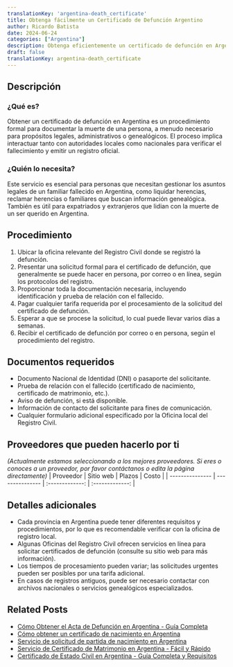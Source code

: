 ```yaml
---
translationKey: 'argentina-death_certificate'
title: Obtenga fácilmente un Certificado de Defunción Argentino
author: Ricardo Batista
date: 2024-06-24
categories: ["Argentina"]
description: Obtenga eficientemente un certificado de defunción en Argentina con nuestra guía paso a paso. Perfecto para necesidades legales y genealógicas.
draft: false
translationKey: argentina-death_certificate
---
```


## Descripción
### ¿Qué es?
Obtener un certificado de defunción en Argentina es un procedimiento formal para documentar la muerte de una persona, a menudo necesario para propósitos legales, administrativos o genealógicos. El proceso implica interactuar tanto con autoridades locales como nacionales para verificar el fallecimiento y emitir un registro oficial.

### ¿Quién lo necesita?
Este servicio es esencial para personas que necesitan gestionar los asuntos legales de un familiar fallecido en Argentina, como liquidar herencias, reclamar herencias o familiares que buscan información genealógica. También es útil para expatriados y extranjeros que lidian con la muerte de un ser querido en Argentina.

## Procedimiento

1. Ubicar la oficina relevante del Registro Civil donde se registró la defunción.
2. Presentar una solicitud formal para el certificado de defunción, que generalmente se puede hacer en persona, por correo o en línea, según los protocolos del registro.
3. Proporcionar toda la documentación necesaria, incluyendo identificación y prueba de relación con el fallecido.
4. Pagar cualquier tarifa requerida por el procesamiento de la solicitud del certificado de defunción.
5. Esperar a que se procese la solicitud, lo cual puede llevar varios días a semanas.
6. Recibir el certificado de defunción por correo o en persona, según el procedimiento del registro.

## Documentos requeridos

- Documento Nacional de Identidad (DNI) o pasaporte del solicitante.
- Prueba de relación con el fallecido (certificado de nacimiento, certificado de matrimonio, etc.).
- Aviso de defunción, si está disponible.
- Información de contacto del solicitante para fines de comunicación.
- Cualquier formulario adicional especificado por la Oficina local del Registro Civil.

## Proveedores que pueden hacerlo por ti
_(Actualmente estamos seleccionando a los mejores proveedores. Si eres o conoces a un proveedor, por favor contáctanos o edita la página directamente)_
| Proveedor        |     Sitio web    |     Plazos       |       Costo       |
| --------------- | --------------- |  :-------------: | :-------------: |

## Detalles adicionales

- Cada provincia en Argentina puede tener diferentes requisitos y procedimientos, por lo que es recomendable verificar con la oficina de registro local.
- Algunas Oficinas del Registro Civil ofrecen servicios en línea para solicitar certificados de defunción (consulte su sitio web para más información).
- Los tiempos de procesamiento pueden variar; las solicitudes urgentes pueden ser posibles por una tarifa adicional.
- En casos de registros antiguos, puede ser necesario contactar con archivos nacionales o servicios genealógicos especializados.
## Related Posts

- [Cómo Obtener el Acta de Defunción en Argentina - Guía Completa](https://tramitit.com/spanish/guides/argentina/partida_de_defunción/)
- [Cómo obtener un certificado de nacimiento en Argentina](https://tramitit.com/spanish/guides/argentina/partida_de_nacimiento/)
- [Servicio de solicitud de partida de nacimiento en Argentina](https://tramitit.com/spanish/guides/argentina/certificado_de_nacimiento/)
- [Servicio de Certificado de Matrimonio en Argentina - Fácil y Rápido](https://tramitit.com/spanish/guides/argentina/certificado_de_matrimonio/)
- [Certificado de Estado Civil en Argentina - Guía Completa y Requisitos](https://tramitit.com/spanish/guides/argentina/solicitud_de_certificado_de_soltería/)